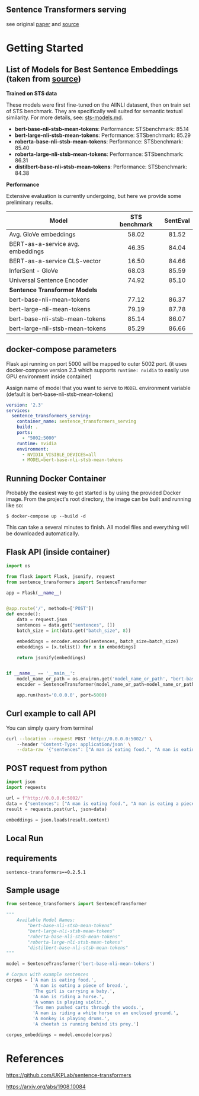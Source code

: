 ## Sentence Transformers serving

see original [paper](https://arxiv.org/abs/1908.10084) 
and [source](https://github.com/UKPLab/sentence-transformers#application-examples)

# Getting Started

## List of Models for Best Sentence Embeddings (taken from [source](https://github.com/UKPLab/sentence-transformers/blob/master/README.md))

**Trained on STS data**

These models were first fine-tuned on the AllNLI datasent, then on train set of STS benchmark. 
They are specifically well suited for semantic textual similarity. For more details, see: 
[sts-models.md](https://github.com/UKPLab/sentence-transformers/blob/master/docs/pretrained-models/sts-models.md).

- **bert-base-nli-stsb-mean-tokens**: Performance: STSbenchmark: 85.14
- **bert-large-nli-stsb-mean-tokens**: Performance: STSbenchmark: 85.29
- **roberta-base-nli-stsb-mean-tokens**: Performance: STSbenchmark: 85.40
- **roberta-large-nli-stsb-mean-tokens**: Performance: STSbenchmark: 86.31
- **distilbert-base-nli-stsb-mean-tokens**: Performance: STSbenchmark: 84.38


**Performance** 

Extensive evaluation is currently undergoing, but here we provide some preliminary results.

| Model    | STS benchmark | SentEval  |
| ----------------------------------|:-----: |:---:   |
| Avg. GloVe embeddings             | 58.02  | 81.52  |
| BERT-as-a-service avg. embeddings | 46.35  | 84.04  |
| BERT-as-a-service CLS-vector      | 16.50  | 84.66  |
| InferSent - GloVe                 | 68.03  | 85.59  |
| Universal Sentence Encoder        | 74.92  | 85.10  |
|**Sentence Transformer Models**    ||
| bert-base-nli-mean-tokens         | 77.12  | 86.37 |
| bert-large-nli-mean-tokens        | 79.19  | 87.78 |
| bert-base-nli-stsb-mean-tokens    | 85.14  | 86.07 |
| bert-large-nli-stsb-mean-tokens   | 85.29 | 86.66|


## docker-compose parameters
Flask api running on port 5000 will be mapped to outer 5002 port.
(it uses docker-compose version 2.3 which supports `runtime: nvidia` to easily use GPU environment inside container)

Assign name of model that you want to serve to `MODEL` environment variable (default is bert-base-nli-stsb-mean-tokens)
```yaml
version: '2.3'
services:
  sentence_transformers_serving:
    container_name: sentence_transformers_serving
    build: .
    ports:
      - "5002:5000"
    runtime: nvidia
    environment:
      - NVIDIA_VISIBLE_DEVICES=all
      - MODEL=bert-base-nli-stsb-mean-tokens
```

## Running Docker Container
Probably the easiest way to get started is by using the provided Docker image.
From the project's root directory, the image can be built and running like so:
```
$ docker-compose up --build -d
```
This can take a several minutes to finish. All model files and everything will be downloaded automatically.

## Flask API (inside container)
```python
import os

from flask import Flask, jsonify, request
from sentence_transformers import SentenceTransformer

app = Flask(__name__)


@app.route('/', methods=['POST'])
def encode():
    data = request.json
    sentences = data.get("sentences", [])
    batch_size = int(data.get("batch_size", 8))

    embeddings = encoder.encode(sentences, batch_size=batch_size)
    embeddings = [x.tolist() for x in embeddings]

    return jsonify(embeddings)


if __name__ == '__main__':
    model_name_or_path = os.environ.get('model_name_or_path', "bert-base-nli-stsb-mean-tokens")
    encoder = SentenceTransformer(model_name_or_path=model_name_or_path)

    app.run(host='0.0.0.0', port=5000)
```

## Curl example to call API

You can simply query from terminal
```bash
curl --location --request POST 'http://0.0.0.0:5002/' \            
    --header 'Content-Type: application/json' \
    --data-raw '{"sentences": ["A man is eating food.", "A man is eating a piece of bread."], "batch_size":8}'
```

## POST request from python
```python
import json
import requests

url = f"http://0.0.0.0:5002/"
data = {"sentences": ["A man is eating food.", "A man is eating a piece of bread."], "batch_size":8}
result = requests.post(url, json=data)

embeddings = json.loads(result.content)
```

## Local Run

## requirements
```text
sentence-transformers==0.2.5.1
```

## Sample usage
```python
from sentence_transformers import SentenceTransformer

"""
    Available Model Names:
        "bert-base-nli-stsb-mean-tokens"
        "bert-large-nli-stsb-mean-tokens"
        "roberta-base-nli-stsb-mean-tokens"
        "roberta-large-nli-stsb-mean-tokens"
        "distilbert-base-nli-stsb-mean-tokens"
"""

model = SentenceTransformer('bert-base-nli-mean-tokens')

# Corpus with example sentences
corpus = ['A man is eating food.',
          'A man is eating a piece of bread.',
          'The girl is carrying a baby.',
          'A man is riding a horse.',
          'A woman is playing violin.',
          'Two men pushed carts through the woods.',
          'A man is riding a white horse on an enclosed ground.',
          'A monkey is playing drums.',
          'A cheetah is running behind its prey.']

corpus_embeddings = model.encode(corpus)
```

# References

https://github.com/UKPLab/sentence-transformers

https://arxiv.org/abs/1908.10084